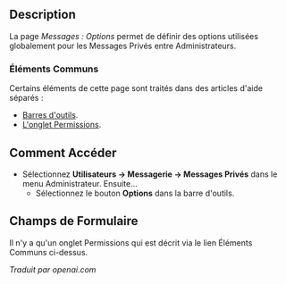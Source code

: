 <!-- Filename: Help4.x:Messages:_Options  / Display title: Messages : Options -->

## Description

La page *Messages : Options* permet de définir des options utilisées globalement pour les Messages Privés entre Administrateurs.

### Éléments Communs

Certains éléments de cette page sont traités dans des articles d'aide séparés :

* [Barres d'outils](jdocmanual?article=help/common-elements/toolbars).
* [L'onglet Permissions](jdocmanual?article=help/common-elements/edit-permissions).

## Comment Accéder

- Sélectionnez **Utilisateurs → Messagerie → Messages Privés** dans le
  menu Administrateur. Ensuite...
  - Sélectionnez le bouton **Options** dans la barre d'outils.

## Champs de Formulaire

Il n'y a qu'un onglet Permissions qui est décrit via le lien Éléments Communs ci-dessus.

*Traduit par openai.com*

